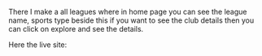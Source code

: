There I make a all leagues where in home page you can see the league name, sports type beside this if you want to see the club details then you can click on explore and see the details.

Here the live site: 